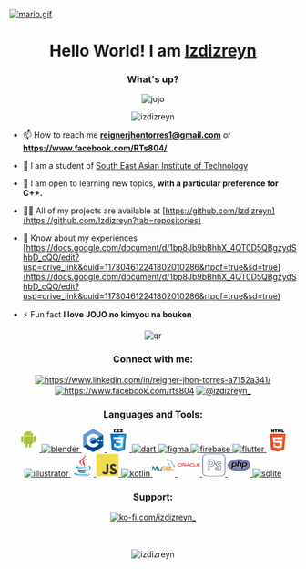 [![mario.gif](https://i.postimg.cc/YqCtt7Jk/mario.gif)](https://www.facebook.com/RTs804)

<h1 align="center">Hello World! I am <a href="https://www.instagram.com/izdizreyn_/">Izdizreyn</a></h1>
<h3 align="center">What's up?</h3>

<div align="center">
    <img alt="jojo" width="330" height="180" src="https://i.pinimg.com/originals/2d/92/3e/2d923e0f274c0d3631adaca210248d80.gif">
</div>

<p align="center"> <img src="https://komarev.com/ghpvc/?username=izdizreyn&label=Profile%20views&color=0e75b6&style=flat" alt="izdizreyn" /> </p>

- 📫 How to reach me **reignerjhontorres1@gmail.com** or **https://www.facebook.com/RTs804/**

- 🔭 I am a student of [South East Asian Institute of Technology](http://www.seait-edu.ph/index.php)

- 🌱 I am open to learning new topics, **with a particular preference for C++.**

- 👨‍💻 All of my projects are available at [https://github.com/Izdizreyn](https://github.com/Izdizreyn?tab=repositories)

- 📄 Know about my experiences [https://docs.google.com/document/d/1bp8Jb9bBhhX_4QT0D5QBgzydShbD_cQQ/edit?usp=drive_link&ouid=117304612241802010286&rtpof=true&sd=true](https://docs.google.com/document/d/1bp8Jb9bBhhX_4QT0D5QBgzydShbD_cQQ/edit?usp=drive_link&ouid=117304612241802010286&rtpof=true&sd=true)

- ⚡ Fun fact **I love JOJO no kimyou na bouken**

<div align="center">
    <img alt="qr" src="https://media.giphy.com/media/16dIgjWQjikY8/giphy.gif?cid=790b7611cdf0mt6a9sratfwlwva0qsf8uw6f07mxyvafpkno&ep=v1_gifs_search&rid=giphy.gif&ct=g" style="max-width: 100px; width: 50%;">
</div>

<h3 align="center">Connect with me:</h3>
<p align="center">
<a href="https://linkedin.com/in/https://www.linkedin.com/in/reigner-jhon-torres-a7152a341/" target="blank"><img align="center" src="https://raw.githubusercontent.com/rahuldkjain/github-profile-readme-generator/master/src/images/icons/Social/linked-in-alt.svg" alt="https://www.linkedin.com/in/reigner-jhon-torres-a7152a341/" height="30" width="40" /></a>
<a href="https://fb.com/https://www.facebook.com/rts804" target="blank"><img align="center" src="https://raw.githubusercontent.com/rahuldkjain/github-profile-readme-generator/master/src/images/icons/Social/facebook.svg" alt="https://www.facebook.com/rts804" height="30" width="40" /></a>
<a href="https://instagram.com/@izdizreyn_" target="blank"><img align="center" src="https://raw.githubusercontent.com/rahuldkjain/github-profile-readme-generator/master/src/images/icons/Social/instagram.svg" alt="@izdizreyn_" height="30" width="40" /></a>
</p>


<h3 align="center">Languages and Tools:</h3>
<p align="center"> <a href="https://developer.android.com" target="_blank" rel="noreferrer"> <img src="https://raw.githubusercontent.com/devicons/devicon/master/icons/android/android-original-wordmark.svg" alt="android" width="40" height="40"/> </a> <a href="https://www.blender.org/" target="_blank" rel="noreferrer"> <img src="https://download.blender.org/branding/community/blender_community_badge_white.svg" alt="blender" width="40" height="40"/> </a> <a href="https://www.w3schools.com/cpp/" target="_blank" rel="noreferrer"> <img src="https://raw.githubusercontent.com/devicons/devicon/master/icons/cplusplus/cplusplus-original.svg" alt="cplusplus" width="40" height="40"/> </a> <a href="https://www.w3schools.com/css/" target="_blank" rel="noreferrer"> <img src="https://raw.githubusercontent.com/devicons/devicon/master/icons/css3/css3-original-wordmark.svg" alt="css3" width="40" height="40"/> </a> <a href="https://dart.dev" target="_blank" rel="noreferrer"> <img src="https://www.vectorlogo.zone/logos/dartlang/dartlang-icon.svg" alt="dart" width="40" height="40"/> </a> <a href="https://www.figma.com/" target="_blank" rel="noreferrer"> <img src="https://www.vectorlogo.zone/logos/figma/figma-icon.svg" alt="figma" width="40" height="40"/> </a> <a href="https://firebase.google.com/" target="_blank" rel="noreferrer"> <img src="https://www.vectorlogo.zone/logos/firebase/firebase-icon.svg" alt="firebase" width="40" height="40"/> </a> <a href="https://flutter.dev" target="_blank" rel="noreferrer"> <img src="https://www.vectorlogo.zone/logos/flutterio/flutterio-icon.svg" alt="flutter" width="40" height="40"/> </a> <a href="https://www.w3.org/html/" target="_blank" rel="noreferrer"> <img src="https://raw.githubusercontent.com/devicons/devicon/master/icons/html5/html5-original-wordmark.svg" alt="html5" width="40" height="40"/> </a> <a href="https://www.adobe.com/in/products/illustrator.html" target="_blank" rel="noreferrer"> <img src="https://www.vectorlogo.zone/logos/adobe_illustrator/adobe_illustrator-icon.svg" alt="illustrator" width="40" height="40"/> </a> <a href="https://www.java.com" target="_blank" rel="noreferrer"> <img src="https://raw.githubusercontent.com/devicons/devicon/master/icons/java/java-original.svg" alt="java" width="40" height="40"/> </a> <a href="https://developer.mozilla.org/en-US/docs/Web/JavaScript" target="_blank" rel="noreferrer"> <img src="https://raw.githubusercontent.com/devicons/devicon/master/icons/javascript/javascript-original.svg" alt="javascript" width="40" height="40"/> </a> <a href="https://kotlinlang.org" target="_blank" rel="noreferrer"> <img src="https://www.vectorlogo.zone/logos/kotlinlang/kotlinlang-icon.svg" alt="kotlin" width="40" height="40"/> </a> <a href="https://www.mysql.com/" target="_blank" rel="noreferrer"> <img src="https://raw.githubusercontent.com/devicons/devicon/master/icons/mysql/mysql-original-wordmark.svg" alt="mysql" width="40" height="40"/> </a> <a href="https://www.oracle.com/" target="_blank" rel="noreferrer"> <img src="https://raw.githubusercontent.com/devicons/devicon/master/icons/oracle/oracle-original.svg" alt="oracle" width="40" height="40"/> </a> <a href="https://www.photoshop.com/en" target="_blank" rel="noreferrer"> <img src="https://raw.githubusercontent.com/devicons/devicon/master/icons/photoshop/photoshop-line.svg" alt="photoshop" width="40" height="40"/> </a> <a href="https://www.php.net" target="_blank" rel="noreferrer"> <img src="https://raw.githubusercontent.com/devicons/devicon/master/icons/php/php-original.svg" alt="php" width="40" height="40"/> </a> <a href="https://www.sqlite.org/" target="_blank" rel="noreferrer"> <img src="https://www.vectorlogo.zone/logos/sqlite/sqlite-icon.svg" alt="sqlite" width="40" height="40"/> </a> </p>

<h3 align="center">Support:</h3>
<p align="center"><a href="https://ko-fi.com/ko-fi.com/izdizreyn_"> <img src="https://cdn.ko-fi.com/cdn/kofi3.png?v=3" height="50" width="210" alt="ko-fi.com/izdizreyn_" /></a></p><br><br>

<div align="center">
    <img src="https://github-readme-stats.vercel.app/api?username=izdizreyn&show_icons=true&locale=en" alt="izdizreyn" />
</div>
